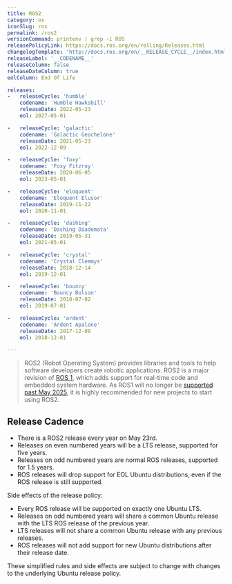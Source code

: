 ```yaml
---
title: ROS2
category: os
iconSlug: ros
permalink: /ros2
versionCommand: printenv | grep -i ROS
releasePolicyLink: https://docs.ros.org/en/rolling/Releases.html
changelogTemplate: 'http://docs.ros.org/en/__RELEASE_CYCLE__/index.html'
releaseLabel: '__CODENAME__'
releaseColumn: false
releaseDateColumn: true
eolColumn: End Of Life

releases:
-   releaseCycle: 'humble'
    codename: 'Humble Hawksbill'
    releaseDate: 2022-05-23
    eol: 2027-05-01

-   releaseCycle: 'galactic'
    codename: 'Galactic Geochelone'
    releaseDate: 2021-05-23
    eol: 2022-12-09

-   releaseCycle: 'foxy'
    codename: 'Foxy Fitzroy'
    releaseDate: 2020-06-05
    eol: 2023-05-01

-   releaseCycle: 'eloquent'
    codename: 'Eloquent Elusor'
    releaseDate: 2019-11-22
    eol: 2020-11-01

-   releaseCycle: 'dashing'
    codename: 'Dashing Diademata'
    releaseDate: 2019-05-31
    eol: 2021-05-01

-   releaseCycle: 'crystal'
    codename: 'Crystal Clemmys'
    releaseDate: 2018-12-14
    eol: 2019-12-01

-   releaseCycle: 'bouncy'
    codename: 'Bouncy Bolson'
    releaseDate: 2018-07-02
    eol: 2019-07-01

-   releaseCycle: 'ardent'
    codename: 'Ardent Apalone'
    releaseDate: 2017-12-08
    eol: 2018-12-01

---
```


> ROS2 (Robot Operating System) provides libraries and tools to help software developers create
> robotic applications. ROS2 is a major revision of [ROS 1](https://wiki.ros.org/), which adds
> support for real-time code and embedded system hardware. As ROS1 will no longer be [supported past
> May 2025](/ros), it is highly recommended for new projects to start using ROS2.

## Release Cadence

- There is a ROS2 release every year on May 23rd.
- Releases on even numbered years will be a LTS release, supported for five years.
- Releases on odd numbered years are normal ROS releases, supported for 1.5 years.
- ROS releases will drop support for EOL Ubuntu distributions, even if the ROS release is still supported.

Side effects of the release policy:

- Every ROS release will be supported on exactly one Ubuntu LTS.
- Releases on odd numbered years will share a common Ubuntu release with the LTS ROS release of the previous year.
- LTS releases will not share a common Ubuntu release with any previous releases.
- ROS releases will not add support for new Ubuntu distributions after their release date.

These simplified rules and side effects are subject to change with changes to the underlying Ubuntu
release policy.
